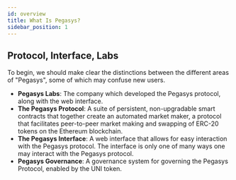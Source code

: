 ```yaml
---
id: overview
title: What Is Pegasys?
sidebar_position: 1
---
```


## Protocol, Interface, Labs

To begin, we should make clear the distinctions between the different areas of "Pegasys", some of which may confuse new users.

- **Pegasys Labs**: The company which developed the Pegasys protocol, along with the web interface.
- **The Pegasys Protocol**: A suite of persistent, non-upgradable smart contracts that together create an automated market maker, a protocol that facilitates peer-to-peer market making and swapping of ERC-20 tokens on the Ethereum blockchain.
- **The Pegasys Interface**: A web interface that allows for easy interaction with the Pegasys protocol. The interface is only one of many ways one may interact with the Pegasys protocol.
- **Pegasys Governance**: A governance system for governing the Pegasys Protocol, enabled by the UNI token.